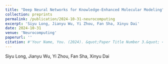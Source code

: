 ```yaml
---
title: "Deep Neural Networks for Knowledge-Enhanced Molecular Modeling"
collection: preprints
permalink: /publication/2024-10-31-neurocomputing
excerpt: 'Siyu Long, Jianyu Wu, Yi Zhou, Fan Sha, Xinyu Dai'
date: 2024-10-31
venue: 'Neurocomputing'
paperurl: ''
citation: #'Your Name, You. (2024). &quot;Paper Title Number 3.&quot; <i>GitHub Journal of Bugs</i>. 1(3).'
---
```


Siyu Long, Jianyu Wu, Yi Zhou, Fan Sha, Xinyu Dai